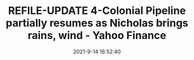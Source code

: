 ---
"title": "REFILE-UPDATE 4-Colonial Pipeline partially resumes as Nicholas brings rains, wind - Yahoo Finance"
"date": "2021-9-14 16:52:40"
"feed_name": "GOOGLENEWSDRILLING"
"feed_website": "https://news.google.com/search?q=drilling%2Bincident&hl=en-US&gl=US&ceid=US:en"
"feed_rss": "https://news.google.com/rss/search?q=drilling%2Bincident&hl=en-US&gl=US&ceid=US:en"
"link": "https://finance.yahoo.com/news/1-colonial-pipeline-shuts-power-165240032.html"
"file": "_posts/2021-1-1-188a6355fee255b3f44ec06a1538f972d3f84d75.md"
"accident": "0"
"drilling": "1"
"dead": "0"
"injured": "0"
---